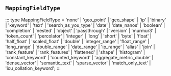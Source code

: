 ## `MappingFieldType`
:::
type MappingFieldType = 'none' | 'geo_point' | 'geo_shape' | 'ip' | 'binary' | 'keyword' | 'text' | 'search_as_you_type' | 'date' | 'date_nanos' | 'boolean' | 'completion' | 'nested' | 'object' | 'passthrough' | 'version' | 'murmur3' | 'token_count' | 'percolator' | 'integer' | 'long' | 'short' | 'byte' | 'float' | 'half_float' | 'scaled_float' | 'double' | 'integer_range' | 'float_range' | 'long_range' | 'double_range' | 'date_range' | 'ip_range' | 'alias' | 'join' | 'rank_feature' | 'rank_features' | 'flattened' | 'shape' | 'histogram' | 'constant_keyword' | 'counted_keyword' | 'aggregate_metric_double' | 'dense_vector' | 'semantic_text' | 'sparse_vector' | 'match_only_text' | 'icu_collation_keyword';
:::
